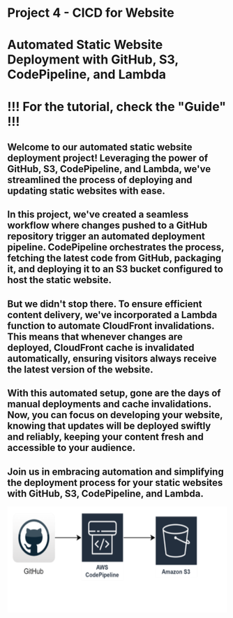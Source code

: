 # Project 4 - CICD for Website

# Automated Static Website Deployment with GitHub, S3, CodePipeline, and Lambda

# !!! For the tutorial, check the "Guide" !!!

## Welcome to our automated static website deployment project! Leveraging the power of GitHub, S3, CodePipeline, and Lambda, we've streamlined the process of deploying and updating static websites with ease.

## In this project, we've created a seamless workflow where changes pushed to a GitHub repository trigger an automated deployment pipeline. CodePipeline orchestrates the process, fetching the latest code from GitHub, packaging it, and deploying it to an S3 bucket configured to host the static website.

## But we didn't stop there. To ensure efficient content delivery, we've incorporated a Lambda function to automate CloudFront invalidations. This means that whenever changes are deployed, CloudFront cache is invalidated automatically, ensuring visitors always receive the latest version of the website.

## With this automated setup, gone are the days of manual deployments and cache invalidations. Now, you can focus on developing your website, knowing that updates will be deployed swiftly and reliably, keeping your content fresh and accessible to your audience.

## Join us in embracing automation and simplifying the deployment process for your static websites with GitHub, S3, CodePipeline, and Lambda.

![Project image](/Project-4%20CICD%20for%20Static%20Website/CICD.png)
